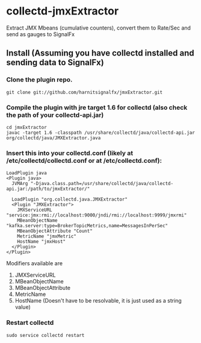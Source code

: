 # collectd-jmxExtractor
Extract JMX Mbeans (cumulative counters), convert them to Rate/Sec and send as gauges to SignalFx

## Install (Assuming you have collectd installed and sending data to SignalFx)

### Clone the plugin repo.
```
git clone git://github.com/harnitsignalfx/jmxExtractor.git
```

### Compile the plugin with jre target 1.6 for collectd (also check the path of your collectd-api.jar)

```
cd jmxExtractor
javac -target 1.6 -classpath /usr/share/collectd/java/collectd-api.jar org/collectd/java/JMXExtractor.java
```

### Insert this into your collectd.conf (likely at /etc/collectd/collectd.conf or at /etc/collectd.conf):

```
LoadPlugin java
<Plugin java>
  JVMArg "-Djava.class.path=/usr/share/collectd/java/collectd-api.jar:/path/to/jmxExtractor/"

  LoadPlugin "org.collectd.java.JMXExtractor"
  <Plugin "JMXExtractor">
    JMXServiceURL "service:jmx:rmi://localhost:9000/jndi/rmi://localhost:9999/jmxrmi"
    MBeanObjectName "kafka.server:type=BrokerTopicMetrics,name=MessagesInPerSec"
    MBeanObjectAttribute "Count"
    MetricName "jmxMetric"
    HostName "jmxHost"
  </Plugin>
</Plugin>
```

Modifiers available are 
1) JMXServiceURL
2) MBeanObjectName
3) MBeanObjectAttribute
4) MetricName
5) HostName (Doesn't have to be resolvable, it is just used as a string value)

### Restart collectd
```
sudo service collectd restart
```
